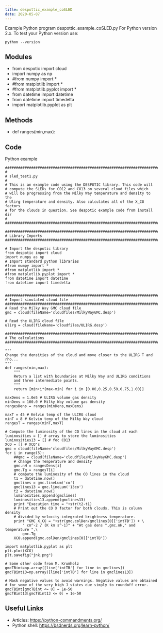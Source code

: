 ```yaml
---
title: despottic_example_coSLED
date: 2020-05-07
---
```

Example Python program despottic_example_coSLED.py
For Python version 2.x.
To test your Python version use:

    python --version

## Modules

* from despotic import cloud
* import numpy as np
* #from numpy import *
* #from matplotlib import *
* #from matplotlib.pyplot import *
* from datetime import datetime
* from datetime import timedelta
* import matplotlib.pyplot as plt

## Methods

* def ranges(min,max):

## Code

Python example

    ########################################################################
    # 
    # sled_test1.py
    #
    # This is an example code using the DESPOTIC library. This code will 
    # compute the SLEDs for CO12 and CO13 on several cloud files which
    # will be progressing from the Milky Way temperature and density to the
    # Ulirg temperature and density. Also calculates all of the X_CO factors
    # for the clouds in question. See despotic example code from install dir
    #
    ########################################################################
    
    ########################################################################
    # Library Imports
    ########################################################################
    
    # Import the despotic library
    from despotic import cloud
    import numpy as np
    # Import standard python libraries
    #from numpy import *
    #from matplotlib import *
    #from matplotlib.pyplot import *
    from datetime import datetime
    from datetime import timedelta
    
    
    #######################################################################
    # Import simulated cloud file
    #######################################################################
    # Read the Milky Way GMC cloud file
    gmc = cloud(fileName='cloudfiles/MilkyWayGMC.desp')
    
    # Read the ULIRG cloud file
    ulirg = cloud(fileName='cloudfiles/ULIRG.desp')
    
    #######################################################################
    # The calculations
    #######################################################################
    
    """
    Change the densities of the cloud and move closer to the ULIRG T and 
    rho...
    """
    def ranges(min,max):
        """ 
        Return a list with boundaries at Milky Way and ULIRG conditions
        and three intermediate points.
        """
        return [min+i*(max-min) for i in [0.00,0.25,0.50,0.75,1.00]]
    
    maxDens = 1.0e5 # ULIRG volume gas density
    minDens = 100.0 # Milky Way volume gas density
    rangesDens = ranges(minDens,maxDens)
    
    maxT = 45 # Kelvin temp of the ULIRG cloud
    minT = 8 # Kelvin temp of the Milky Way cloud
    rangesT = ranges(minT,maxT)
    
    # Compute the luminosity of the CO lines in the cloud at each 
    luminosities = [] # array to store the luminosities
    luminosities13 = [] # foc CO13
    XCO = [] # XCO's
    gmc = cloud(fileName='cloudfiles/MilkyWayGMC.desp')
    for i in range(5):
        ##gmc = cloud(fileName='cloudfile/MilkyWayGMC.desp')
        # change the Temperature and density
        gmc.nH = rangesDens[i]
        gmc.Tg = rangesT[i]
        # compute the luminosity of the CO lines in the cloud
        t1 = datetime.now()
        gmclines = gmc.lineLum('co')
        gmclines13 = gmc.lineLum('13co')
        t2 = datetime.now()
        luminosities.append(gmclines)
        luminosities13.append(gmclines13)
        print "Execution time = "+str(t2-t1)
        # Print out the CO X factor for both clouds. This is column density           
        # divided by velocity-integrated brightness temperature.
        print "GMC X_CO = "+str(gmc.colDen/gmclines[0]['intTB']) + \
            " cm^-2 / (K km s^-1)" + "At gas dens ",gmc.nH," and temperature ",\
            gmc.Tg
        XCO.append(gmc.colDen/gmclines[0]['intTB'])
    
    import matplotlib.pyplot as plt
    plt.plot(XCO)
    plt.savefig("jnk.png")
    
    # Some other code from M. Krumholz
    gmcTBint=np.array([line['intTB'] for line in gmclines])
    gmcTBint13=np.array([line['intTB'] for line in gmclines13])
    
    # Mask negative values to avoid warnings. Negative values are obtained
    # for some of the very high J states due simply to roundoff error.
    gmcTBint[gmcTBint <= 0] = 1e-50
    gmcTBint13[gmcTBint13 <= 0] = 1e-50

## Useful Links

- Articles: https://python-commandments.org/
- Python shell: https://bsdnerds.org/learn-python/
